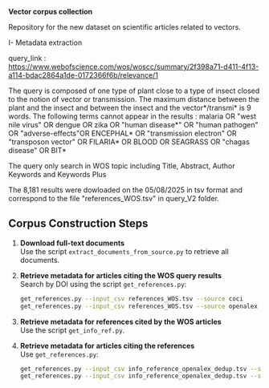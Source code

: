 **Vector corpus collection**

Repository for the new dataset on scientific articles related to vectors.

I- Metadata extraction

query_link : https://www.webofscience.com/wos/woscc/summary/2f398a71-d411-4f13-a114-bdac2864a1de-0172366f6b/relevance/1

The query is composed of one type of plant close to a type of insect closed to the notion of vector or transmission. The maximum distance between the plant and the insect and between the insect and the vector*/transmi* is 9 words. The following terms cannot appear in the results : malaria OR "west nile virus" OR dengue OR zika OR "human disease*" OR "human pathogen" OR "adverse-effects"OR ENCEPHAL* OR "transmission electron" OR "transposon vector" OR FILARIA* OR BLOOD OR SEAGRASS OR "chagas disease" OR BIT*

The query only search in WOS topic including Title, Abstract, Author Keywords and Keywords Plus


The 8,181 results were dowloaded on the 05/08/2025 in tsv format and correspond to the file "references_WOS.tsv" in query_V2 folder.


## Corpus Construction Steps

1. **Download full-text documents**  
   Use the script `extract_documents_from_source.py` to retrieve all documents.

2. **Retrieve metadata for articles citing the WOS query results**  
   Search by DOI using the script `get_references.py`:

   ```bash
   get_references.py --input_csv references_WOS.tsv --source coci
   get_references.py --input_csv references_WOS.tsv --source openalex

3. **Retrieve metadata for references cited by the WOS articles**  
   Use the script `get_info_ref.py`.

4. **Retrieve metadata for articles citing the references**  
   Use `get_references.py`:

   ```bash
   get_references.py --input_csv info_reference_openalex_dedup.tsv --source openalex
   get_references.py --input_csv info_reference_openalex_dedup.tsv --source coci

